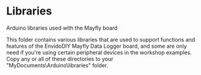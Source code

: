 # Libraries
Arduino libraries used with the Mayfly board

This folder contains various libraries that are used to support functions and features of the EnvidoDIY Mayfly Data Logger board, and some are only need if you're using certain peripheral devices in the workshop examples.  Copy any or all of these directories to your "MyDocuments\Arduino\libraries" folder.
